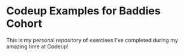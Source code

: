 # Codeup Examples for Baddies Cohort

This is my personal repository of exercises I've completed during my amazing time at Codeup!